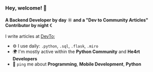 ### Hey, welcome! 👋

#### A Backend Developer by day ☼ and a "Dev to Community Articles" Contributor by night ☾

I write articles at [DevTo](https://dev.to/alinesousaa);

- ⚙️ I use daily: `.python`, `.sql`, `.flask`, `.miro`
- 🌍 I'm mostly active within the **Python Community** and **He4rt Developers**
- 💬 `ping` me about **Programming**, **Mobile Development**, **Python**
